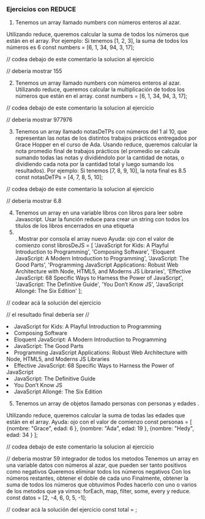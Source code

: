 ### Ejercicios con REDUCE


1. Tenemos un array llamado numbers con números enteros al azar.

Utilizando reduce, queremos calcular la suma de todos los números que están en el array.
Por ejemplo: Si tenemos [1, 2, 3], la suma de todos los números es 6
const numbers = [6, 1, 34, 94, 3, 17];

// codea debajo de este comentario la solucion al ejercicio

// deberia mostrar 155

2. Tenemos un array llamado numbers con números enteros al azar.
Utilizando reduce, queremos calcular la multiplicación de todos los números que están en el array.
const numbers = [6, 1, 34, 94, 3, 17];

// codea debajo de este comentario la solucion al ejercicio

// deberia mostrar 977976

3. Tenemos un array llamado notasDeTPs con números del 1 al 10, que representan las notas de los distintos trabajos prácticos entregados por Grace Hopper en el curso de Ada.
Usando reduce, queremos calcular la nota promedio final de trabajos prácticos (el promedio se calcula sumando todas las notas y dividiéndolo por la cantidad de notas, o dividiendo cada nota por la cantidad total y luego sumando los resultados).
Por ejemplo: Si tenemos [7, 8, 9, 10], la nota final es 8.5
const notasDeTPs = [4, 7, 8, 5, 10];

// codea debajo de este comentario la solucion al ejercicio

// deberia mostrar 6.8

4. Tenemos un array en una variable libros con libros para leer sobre Javascript.
Usar la función reduce para crear un string con todos los titulos de los libros encerrados en una etiqueta <li></li>.
Mostrar por consola el array nuevo
Ayuda: ojo con el valor de comienzo
const librosDeJS = [
  'JavaScript for Kids: A Playful Introduction to Programming',
  'Composing Software',
  'Eloquent JavaScript: A Modern Introduction to Programming',
  'JavaScript: The Good Parts',
  'Programming JavaScript Applications: Robust Web Architecture with Node, HTML5, and Moderns JS Libraries',
  'Effective JavaScript: 68 Specific Ways to Harness the Power of JavaScript',
  'JavaScript: The Definitive Guide',
  'You Don’t Know JS',
  'JavaScript Allongé: The Six Edition'
];

// codear acá la solución del ejercicio



// el resultado final debería ser
// <li>JavaScript for Kids: A Playful Introduction to Programming</li><li>Composing Software</li><li>Eloquent JavaScript: A Modern Introduction to Programming</li><li>JavaScript: The Good Parts</li><li>Programming JavaScript Applications: Robust Web Architecture with Node, HTML5, and Moderns JS Libraries</li><li>Effective JavaScript: 68 Specific Ways to Harness the Power of JavaScript</li><li>JavaScript: The Definitive Guide</li><li>You Don’t Know JS</li><li>JavaScript Allongé: The Six Edition</li>

5. Tenemos un array de objetos llamado personas con personas y edades .

Utilizando reduce, queremos calcular la suma de todas las edades que están en el array.
Ayuda: ojo con el valor de comienzo
const personas = [
    {nombre: "Grace", 
    edad: 6
    }, 
    {nombre: "Ada", 
    edad: 19
    },
    {nombre: "Hedy", 
    edad: 34
    }
  ];

// codea debajo de este comentario la solucion al ejercicio

// deberia mostrar 59
integrador de todos los metodos
Tenemos un array en una variable datos con números al azar, que pueden ser tanto positivos como negativos
Queremos eliminar todos los números negativos
Con los números restantes, obtener el doble de cada uno
Finalmente, obtener la suma de todos los números que obtuvimos
Podes hacerlo con uno o varios de los metodos que ya vimos: forEach, map, filter, some, every y reduce.
const datos = [2, -4, 6, 0, 5, -1];

// codear acá la solución del ejercicio
const total = ;